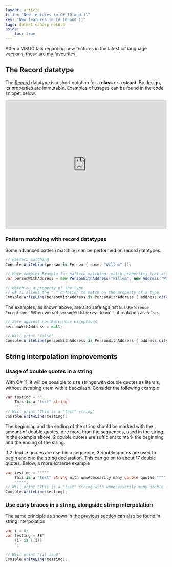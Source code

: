 ```yaml
---
layout: article
title: "New features in C# 10 and 11"
key: "New features in C# 10 and 11"
tags: dotnet csharp net6.0
aside:
    toc: true
---
```


After a VISUG talk regarding new features in the latest c# language versions, these are my favourites.

<!--more-->

## The Record datatype

The [Record](https://docs.microsoft.com/en-us/dotnet/csharp/language-reference/builtin-types/record) datatype is a short notation for a **class** or a **struct**. By design, its properties are immutable. Examples of usages can be found in the code snippet below.

<iframe width="100%" height="400" src="https://dotnetfiddle.net/Widget?Languages=CSharp&CSharp_FiddleId=DTYkGd" frameborder="0"></iframe>

### Pattern matching with record datatypes

Some advanced pattern matching can be performed on record datatypes.

```csharp
// Pattern matching
Console.WriteLine(person is Person { name: "Willem" });

// More complex Example for pattern matching: match properties that are part of type
var personWithAddress = new PersonWithAddress("Willem", new Address("Waregem"));

// Match on a property of the type
// C# 11 allows the "." notation to match on the property of a type
Console.WriteLine(personWithAddress is PersonWithAddress { address.city: "Waregem" });
```

The examples, as shown above, are also safe against `NullReference Exceptions`. When we set `personWithAddress` to `null`, it matches as `false`.

```csharp
// Safe against nullReference exceptions
personWithAddress = null;

// Will print "false"
Console.WriteLine(personWithAddress is PersonWithAddress { address.city: "Waregem" });
```

## String interpolation improvements

### Usage of double quotes in a string

With C# 11, it will be possible to use strings with double quotes as literals, without escaping them with a backslash. Consider the following example

```csharp
var testing = ""
    This is a "test" string
    "";
// Will print "This is a "test" string"
Console.WriteLine(testing);
```

The beginning and the ending of the string should be marked with the amount of double quotes, one more than the sequences, used in the string. In the example above, 2 double quotes are sufficient to mark the beginning and the ending of the string.

If 2 double quotes are used in a sequence, 3 double quotes are used to begin and end the string declaration. This can go on to about 17 double quotes. Below, a more extreme example

```csharp
var testing = """""
    This is a "test" string with unnecessarily many double quotes """"
    """"";
// Will print "This is a "test" string with unnecessarily many double quotes """""
Console.WriteLine(testing);
```

### Use curly braces in a string, alongside string interpolation

The same principle as shown in [the previous section](#usage-of-double-quotes-in-a-string) can also be found in string interpolation

```csharp
var i = 0;
var testing = $$"
    {i} is {{i}}
    ";

// Will print "{i} is 0"
Console.WriteLine(testing);
```
